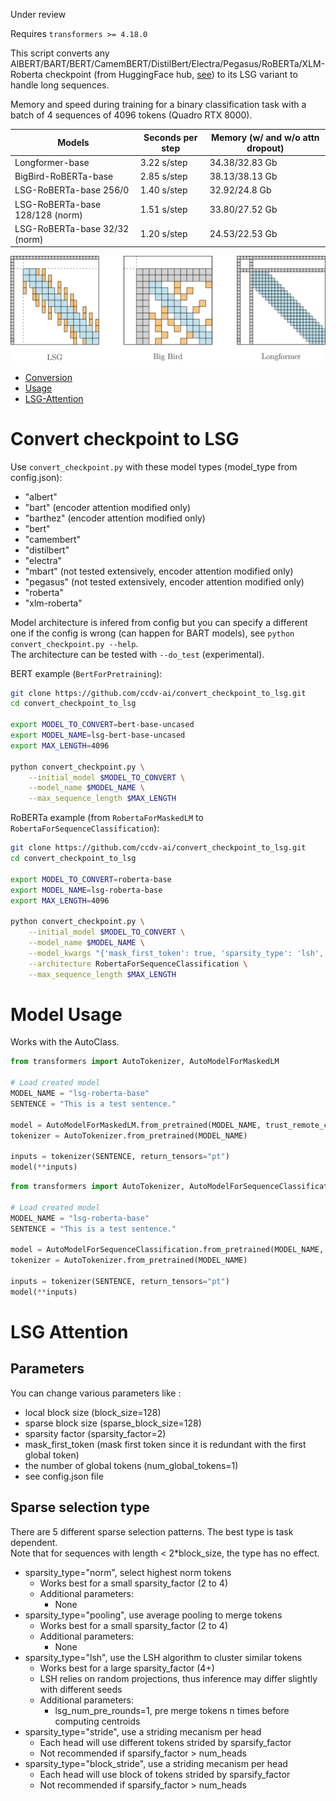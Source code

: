 
Under review

Requires `transformers >= 4.18.0`

This script converts any AlBERT/BART/BERT/CamemBERT/DistilBert/Electra/Pegasus/RoBERTa/XLM-Roberta checkpoint (from HuggingFace hub, [see](https://huggingface.co/ccdv)) to its LSG variant to handle long sequences.


Memory and speed during training for a binary classification task with a batch of 4 sequences of 4096 tokens (Quadro RTX 8000).

| Models                          | Seconds per step | Memory (w/ and w/o attn dropout) |
|---------------------------------|------------------|----------------------------------|
| Longformer-base                 | 3.22 s/step      | 34.38/32.83 Gb                   |
| BigBird-RoBERTa-base            | 2.85 s/step      | 38.13/38.13 Gb                   |
| LSG-RoBERTa-base 256/0          | 1.40 s/step      | 32.92/24.8 Gb                    |
| LSG-RoBERTa-base 128/128 (norm) | 1.51 s/step      | 33.80/27.52 Gb                   |
| LSG-RoBERTa-base 32/32 (norm)   | 1.20 s/step      | 24.53/22.53 Gb                   |

![attn](img/attn.png)


* [Conversion](#convert-checkpoint-to-lsg)
* [Usage](#model-usage)
* [LSG-Attention](#lsg-attention)



# Convert checkpoint to LSG 

Use `convert_checkpoint.py` with these model types (model_type from config.json): 
* "albert"
* "bart" (encoder attention modified only)
* "barthez" (encoder attention modified only)
* "bert"
* "camembert"
* "distilbert"
* "electra"
* "mbart" (not tested extensively, encoder attention modified only)
* "pegasus" (not tested extensively, encoder attention modified only)
* "roberta"
* "xlm-roberta"

Model architecture is infered from config but you can specify a different one if the config is wrong (can happen for BART models), see  `python convert_checkpoint.py --help`. \
The architecture can be tested with `--do_test` (experimental).


BERT example (`BertForPretraining`):

```bash
git clone https://github.com/ccdv-ai/convert_checkpoint_to_lsg.git
cd convert_checkpoint_to_lsg

export MODEL_TO_CONVERT=bert-base-uncased
export MODEL_NAME=lsg-bert-base-uncased
export MAX_LENGTH=4096

python convert_checkpoint.py \
    --initial_model $MODEL_TO_CONVERT \
    --model_name $MODEL_NAME \
    --max_sequence_length $MAX_LENGTH
```

RoBERTa example (from `RobertaForMaskedLM` to `RobertaForSequenceClassification`):
```bash
git clone https://github.com/ccdv-ai/convert_checkpoint_to_lsg.git
cd convert_checkpoint_to_lsg

export MODEL_TO_CONVERT=roberta-base
export MODEL_NAME=lsg-roberta-base
export MAX_LENGTH=4096

python convert_checkpoint.py \
    --initial_model $MODEL_TO_CONVERT \
    --model_name $MODEL_NAME \
    --model_kwargs "{'mask_first_token': true, 'sparsity_type': 'lsh', 'block_size': 32}" \
    --architecture RobertaForSequenceClassification \
    --max_sequence_length $MAX_LENGTH
```

# Model Usage

Works with the AutoClass.

```python
from transformers import AutoTokenizer, AutoModelForMaskedLM

# Load created model
MODEL_NAME = "lsg-roberta-base"
SENTENCE = "This is a test sentence."

model = AutoModelForMaskedLM.from_pretrained(MODEL_NAME, trust_remote_code=True)
tokenizer = AutoTokenizer.from_pretrained(MODEL_NAME)

inputs = tokenizer(SENTENCE, return_tensors="pt")
model(**inputs)
```

```python
from transformers import AutoTokenizer, AutoModelForSequenceClassification

# Load created model
MODEL_NAME = "lsg-roberta-base"
SENTENCE = "This is a test sentence."

model = AutoModelForSequenceClassification.from_pretrained(MODEL_NAME, trust_remote_code=True)
tokenizer = AutoTokenizer.from_pretrained(MODEL_NAME)

inputs = tokenizer(SENTENCE, return_tensors="pt")
model(**inputs)
```

# LSG Attention

## Parameters
You can change various parameters like : 
* local block size (block_size=128)
* sparse block size (sparse_block_size=128)
* sparsity factor (sparsity_factor=2)
* mask_first_token (mask first token since it is redundant with the first global token)
* the number of global tokens (num_global_tokens=1)
* see config.json file

## Sparse selection type
There are 5 different sparse selection patterns. The best type is task dependent. \
Note that for sequences with length < 2*block_size, the type has no effect.
* sparsity_type="norm", select highest norm tokens
    * Works best for a small sparsity_factor (2 to 4)
    * Additional parameters:
        * None
* sparsity_type="pooling", use average pooling to merge tokens
    * Works best for a small sparsity_factor (2 to 4)
    * Additional parameters:
        * None
* sparsity_type="lsh", use the LSH algorithm to cluster similar tokens
    * Works best for a large sparsity_factor (4+)
    * LSH relies on random projections, thus inference may differ slightly with different seeds
    * Additional parameters:
        * lsg_num_pre_rounds=1, pre merge tokens n times before computing centroids
* sparsity_type="stride", use a striding mecanism per head
    * Each head will use different tokens strided by sparsify_factor
    * Not recommended if sparsify_factor > num_heads
* sparsity_type="block_stride", use a striding mecanism per head
    * Each head will use block of tokens strided by sparsify_factor
    * Not recommended if sparsify_factor > num_heads